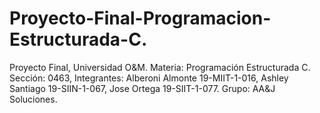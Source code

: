 # Proyecto-Final-Programacion-Estructurada-C.
Proyecto Final, Universidad O&amp;M. Materia: Programación Estructurada C. Sección: 0463, Integrantes: Alberoni Almonte 19-MIIT-1-016, Ashley Santiago 19-SIIN-1-067, Jose Ortega 19-SIIT-1-077. Grupo: AA&amp;J Soluciones.
